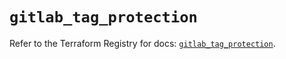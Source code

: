 # `gitlab_tag_protection`

Refer to the Terraform Registry for docs: [`gitlab_tag_protection`](https://registry.terraform.io/providers/gitlabhq/gitlab/17.9.0/docs/resources/tag_protection).
